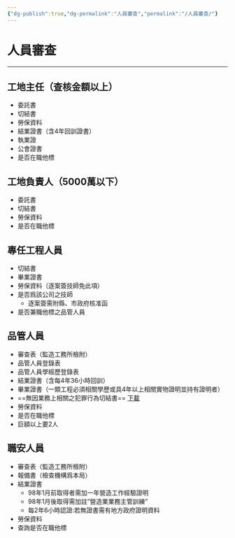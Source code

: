 ```yaml
---
{"dg-publish":true,"dg-permalink":"人員審查","permalink":"/人員審查/"}
---
```


# 人員審查
---

## 工地主任（查核金額以上）
- 委託書
- 切結書
- 勞保資料
- 結業證書（含4年回訓證書）
- 執業證
- 公會證書
- 是否在職他標

## 工地負責人（5000萬以下）
- 委託書
- 切結書
- 勞保資料
- 是否在職他標

## 專任工程人員
- 切結書
- 畢業證書
- 勞保資料（逐案簽技師免此項）
- 是否爲該公司之技師
	- 逐案簽需附縣、市政府核准函
- 是否兼職他標之品管人員

## 品管人員
- 審查表（監造工務所檢附）
- 品管人員登錄表
- 品管人員學經歷登錄表
- 結業證書（含每4年36小時回訓）
- 畢業證書（一類工程必須相關學歷或具4年以上相關實物證明並持有證明者）
- ==無因業務上相關之犯罪行為切結書==  [下載](https://1drv.ms/w/s!Al3ardEkNuLMgqhXi3P8jICXQ8kClg?e=I9tHVC)
- 勞保資料
- 是否在職他標
- 巨額以上要2人

## 職安人員
- 審查表（監造工務所檢附）
- 報備書（檢查機構爲本局）
- 結業證書
	- 98年1月前取得者需加一年營造工作經驗證明
	- 98年1月後取得需加註”營造業業務主管訓練”
	- 每2年6小時認證:若無證書需有地方政府證明資料
- 勞保資料
- 查詢是否在職他標